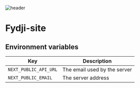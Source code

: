 ![header](https://codiscovery-readme-header.herokuapp.com/api/actions/generate-image?titleColor=fydji&iconName=images&title=FYDJI&subtitleLine1=Une%20landing%20page%20qui%20permet%20de%20s%27inscrireL&subtitleLine2=Pour%20recevoir%20des%20offres%20d%27emploi%20par%20emailE&technologies=Next.js,TypeScript,TailwindCSS)

# Fydji-site

## Environment variables

| Key                   | Description                  |
| --------------------- | ---------------------------- |
| `NEXT_PUBLIC_API_URL` | The email used by the server |
| `NEXT_PUBLIC_EMAIL`   | The server address           |
